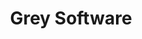 ---
codehost: https://github.com/grey-software
linkedin: https://linkedin.com/company/grey-software
logohandle: greysoftware
sort: grey
title: Grey Software
twitter: https://x.com/grey_software
website: https://grey.software/
---